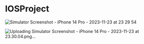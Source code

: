 # IOSProject
![Simulator Screenshot - iPhone 14 Pro - 2023-11-23 at 23 29 54](https://github.com/muntheoy/IOSProject/assets/126160960/22db95ab-f80f-4e31-a23b-6ccc1f8c5896)

![Uploading Simulator Screenshot - iPhone 14 Pro - 2023-11-23 at 23.30.04.png…]()
